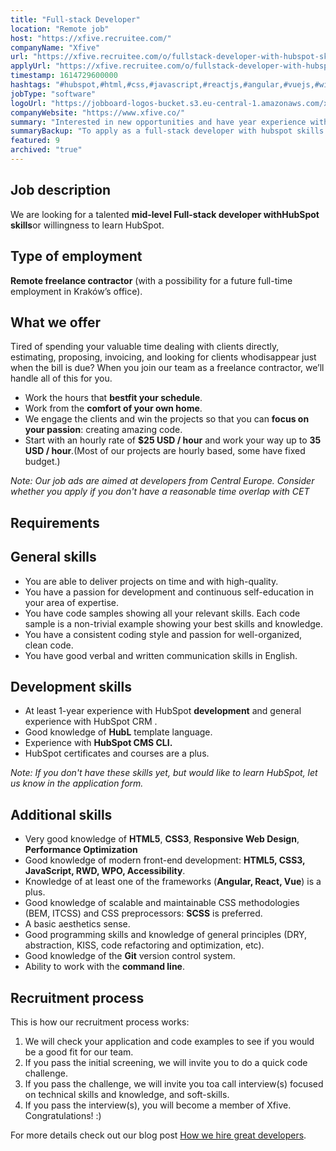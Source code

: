 ```yaml
---
title: "Full-stack Developer"
location: "Remote job"
host: "https://xfive.recruitee.com/"
companyName: "Xfive"
url: "https://xfive.recruitee.com/o/fullstack-developer-with-hubspot-skills-remote"
applyUrl: "https://xfive.recruitee.com/o/fullstack-developer-with-hubspot-skills-remote/c/new"
timestamp: 1614729600000
hashtags: "#hubspot,#html,#css,#javascript,#reactjs,#angular,#vuejs,#windows,#ui/ux,#git,#crm"
jobType: "software"
logoUrl: "https://jobboard-logos-bucket.s3.eu-central-1.amazonaws.com/xfive"
companyWebsite: "https://www.xfive.co/"
summary: "Interested in new opportunities and have year experience with HubSpot? Xfive has a job opening for a Full-stack Developer with hubspot skills."
summaryBackup: "To apply as a full-stack developer with hubspot skills at Xfive, you preferably need to have some knowledge of: #html, #javascript, #reactjs."
featured: 9
archived: "true"
---
```


## Job description

We are looking for a talented **mid-level Full-stack developer withHubSpot skills**or willingness to learn HubSpot.

## Type of employment

**Remote freelance contractor** (with a possibility for a future full-time employment in Kraków’s office).

## What we offer

Tired of spending your valuable time dealing with clients directly, estimating, proposing, invoicing, and looking for clients whodisappear just when the bill is due? When you join our team as a freelance contractor, we’ll handle all of this for you.

*   Work the hours that **bestfit your schedule**.
*   Work from the **comfort of your own home**.
*   We engage the clients and win the projects so that you can **focus on** **your passion**: creating amazing code.
*   Start with an hourly rate of **$25 USD / hour** and work your way up to **35 USD / hour**.(Most of our projects are hourly based, some have fixed budget.)

_Note: Our job ads are aimed at developers from Central Europe. Consider whether you apply if you don't have a reasonable time overlap with CET_

## Requirements

## General skills

*   You are able to deliver projects on time and with high-quality.
*   You have a passion for development and continuous self-education in your area of expertise.
*   You have code samples showing all your relevant skills. Each code sample is a non-trivial example showing your best skills and knowledge.
*   You have a consistent coding style and passion for well-organized, clean code.
*   You have good verbal and written communication skills in English.

## Development skills

*   At least 1-year experience with HubSpot **development** and general experience with HubSpot CRM .
*   Good knowledge of **HubL** template language.
*   Experience with **HubSpot CMS CLI.**
*   HubSpot certificates and courses are a plus.

_Note: If you don't have these skills yet, but would like to learn HubSpot, let us know in the application form._

## Additional skills

*   Very good knowledge of **HTML5**, **CSS3**, **Responsive Web Design**, **Performance Optimization**
*   Good knowledge of modern front-end development: **HTML5, CSS3, JavaScript, RWD, WPO, Accessibility**.
*   Knowledge of at least one of the frameworks (**Angular, React, Vue**) is a plus.
*   Good knowledge of scalable and maintainable CSS methodologies (BEM, ITCSS) and CSS preprocessors: **SCSS** is preferred.
*   A basic aesthetics sense.
*   Good programming skills and knowledge of general principles (DRY, abstraction, KISS, code refactoring and optimization, etc).
*   Good knowledge of the **Git** version control system.
*   Ability to work with the **command line**.

## Recruitment process

This is how our recruitment process works:

1.  We will check your application and code examples to see if you would be a good fit for our team.
2.  If you pass the initial screening, we will invite you to do a quick code challenge.
3.  If you pass the challenge, we will invite you toa call interview(s) focused on technical skills and knowledge, and soft-skills.
4.  If you pass the interview(s), you will become a member of Xfive. Congratulations! :)

For more details check out our blog post [How we hire great developers](https://www.xfive.co/blog/how-we-hire-great-developers/).
